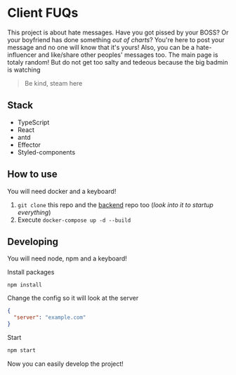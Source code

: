 # Client FUQs

This project is about hate messages. Have you got pissed by your BOSS? Or your boyfriend has done something *out of charts*? You're here to post your message and no one will know that it's yours! Also, you can be a hate-influencer and like/share other peoples' messages too. The main page is totaly random! But do not get too salty and tedeous because the big badmin is watching

> Be kind, steam here

## Stack
- TypeScript
- React
- antd
- Effector
- Styled-components

## How to use

You will need docker and a keyboard!

1. `git clone` this repo and the [backend](https://github.com/RipDevil/server-FUQs) repo too (*look into it to startup everything*)
2. Execute `docker-compose up -d --build`

## Developing

You will need node, npm and a keyboard!

Install packages

```
npm install
```

Change the config so it will look at the server

```json
{
  "server": "example.com"
}
```

Start

```bash
npm start
```

Now you can easily develop the project!